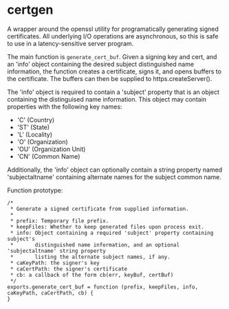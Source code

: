certgen
=======

A wrapper around the openssl utility for programatically generating signed certificates. All underlying I/O operations are asynchronous, so this is safe to use in a latency-sensitive server program.

The main function is `generate_cert_buf`. Given a signing key and cert, and an 'info' object containing the desired subject distinguished name information, the function creates a certificate, signs it, and opens buffers to the certificate. The buffers can then be supplied to https.createServer().

The 'info' object is required to contain a 'subject' property that is an object containing the distinguised name information. This object may contain properties with the following key names:
* 'C' (Country)
* 'ST' (State)
* 'L' (Locality)
* 'O' (Organization)
* 'OU' (Organization Unit)
* 'CN' (Common Name)

Additionally, the 'info' object can optionally contain a string property named 'subjectaltname' containing alternate names for the subject common name.

Function prototype:

```
/*
 * Generate a signed certificate from supplied information.
 * 
 * prefix: Temporary file prefix. 
 * keepFiles: Whether to keep generated files upon process exit.
 * info: Object containing a required 'subject' property containing subject's 
 *       distinguished name information, and an optional 'subjectaltname' string property
 *       listing the alternate subject names, if any. 
 * caKeyPath: the signer's key
 * caCertPath: the signer's certificate
 * cb: a callback of the form cb(err, keyBuf, certBuf)
 */
exports.generate_cert_buf = function (prefix, keepFiles, info, caKeyPath, caCertPath, cb) {
}
```
